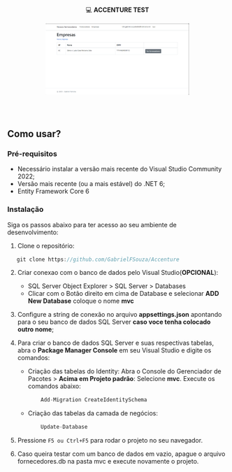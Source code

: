 <div align=center>

   💻 **ACCENTURE TEST**
<br>
<br>
   <img src="mvc/img/fornecedores.png" width="65%" height="65%" align="center" valign="center"/>
</div>
<br>
<br>

## Como usar?

### Pré-requisitos

- Necessário instalar a versão mais recente do Visual Studio Community 2022;
- Versão mais recente (ou a mais estável) do .NET 6;
- Entity Framework Core 6

### Instalação
Siga os passos abaixo para ter acesso ao seu ambiente de desenvolvimento:

1. Clone o repositório:
```csharp
   git clone https://github.com/GabrielFSouza/Accenture
```

2. Criar conexao com o banco de dados pelo Visual Studio(**OPCIONAL**): 
	- SQL Server Object Explorer > SQL Server > Databases 
    - Clicar com o Botão direito em cima de Database e selecionar **ADD New Database** coloque o nome **mvc**

3. Configure a string de conexão no arquivo **appsettings.json** apontando para o seu banco de dados SQL Server **caso voce tenha colocado outro nome**;

4. Para criar o banco de dados SQL Server e suas respectivas tabelas, abra o **Package Manager Console** em seu Visual Studio e digite os comandos: 
    - Criação das tabelas do Identity: Abra o Console do Gerenciador de Pacotes > **Acima em Projeto padrão**: Selecione **mvc**. Execute os comandos abaixo:
        ```csharp
            Add-Migration CreateIdentitySchema
        ```

    - Criação das tabelas da camada de negócios: 
        ```csharp
            Update-Database
        ```

5. Pressione `F5 ou Ctrl+F5` para rodar o projeto no seu navegador.

6. Caso queira testar com um banco de dados em vazio, apague o arquivo fornecedores.db na pasta mvc e execute novamente o projeto.
